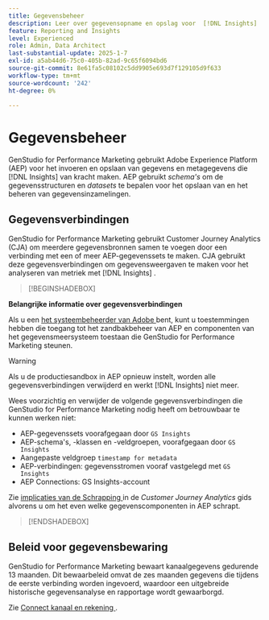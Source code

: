 ```yaml
---
title: Gegevensbeheer
description: Leer over gegevensopname en opslag voor  [!DNL Insights]  in GenStudio for Performance Marketing.
feature: Reporting and Insights
level: Experienced
role: Admin, Data Architect
last-substantial-update: 2025-1-7
exl-id: a5ab44d6-75c0-405b-82ad-9c65f6094bd6
source-git-commit: 8e61fa5c08102c5dd9905e693d7f129105d9f633
workflow-type: tm+mt
source-wordcount: '242'
ht-degree: 0%

---
```


# Gegevensbeheer

GenStudio for Performance Marketing gebruikt Adobe Experience Platform (AEP) voor het invoeren en opslaan van gegevens en metagegevens die [!DNL Insights] van kracht maken. AEP gebruikt _schema&#39;s_ om de gegevensstructuren en _datasets_ te bepalen voor het opslaan van en het beheren van gegevensinzamelingen.

## Gegevensverbindingen

GenStudio for Performance Marketing gebruikt Customer Journey Analytics (CJA) om meerdere gegevensbronnen samen te voegen door een verbinding met een of meer AEP-gegevenssets te maken. CJA gebruikt deze gegevensverbindingen om gegevensweergaven te maken voor het analyseren van metriek met [!DNL Insights] .

>[!BEGINSHADEBOX]

**Belangrijke informatie over gegevensverbindingen**

Als u een [ het systeembeheerder van Adobe ](/help/user-guide/user-roles.md#adobe-system-administrator-vs-genstudio-system-manager) bent, kunt u toestemmingen hebben die toegang tot het zandbakbeheer van AEP en componenten van het gegevensmeersysteem toestaan die GenStudio for Performance Marketing steunen.

>[!WARNING]
>
>Als u de productiesandbox in AEP opnieuw instelt, worden alle gegevensverbindingen verwijderd en werkt [!DNL Insights] niet meer.

Wees voorzichtig en verwijder de volgende gegevensverbindingen die GenStudio for Performance Marketing nodig heeft om betrouwbaar te kunnen werken niet:

- AEP-gegevenssets voorafgegaan door `GS Insights`
- AEP-schema&#39;s, -klassen en -veldgroepen, voorafgegaan door `GS Insights`
- Aangepaste veldgroep `timestamp for metadata`
- AEP-verbindingen: gegevensstromen vooraf vastgelegd met `GS Insights`
- AEP Connections: GS Insights-account

Zie [ implicaties van de Schrapping ](https://experienceleague.adobe.com/en/docs/analytics-platform/using/technotes/deletion) in de _Customer Journey Analytics_ gids alvorens u om het even welke gegevenscomponenten in AEP schrapt.

>[!ENDSHADEBOX]

## Beleid voor gegevensbewaring

GenStudio for Performance Marketing bewaart kanaalgegevens gedurende 13 maanden. Dit bewaarbeleid omvat de zes maanden gegevens die tijdens de eerste verbinding worden ingevoerd, waardoor een uitgebreide historische gegevensanalyse en rapportage wordt gewaarborgd.

Zie [ Connect kanaal en rekening ](/help/user-guide/connectors/connect-channel.md).
